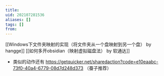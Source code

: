 ```yaml
---
title: 
uid: 202107281536
aliases: []
tags: []
from: 
---
```

[[Windows下文件夹映射的实现（将文件夹从一个盘映射到另一个盘） by hangge]]
[[如何多开obsidian（映射虚拟磁盘法） by 软通达]]
- 类似的动作还有 https://getquicker.net/sharedaction?code=e10eaabc-73f0-40a4-6779-08d7d248d373 （蚕子推荐）